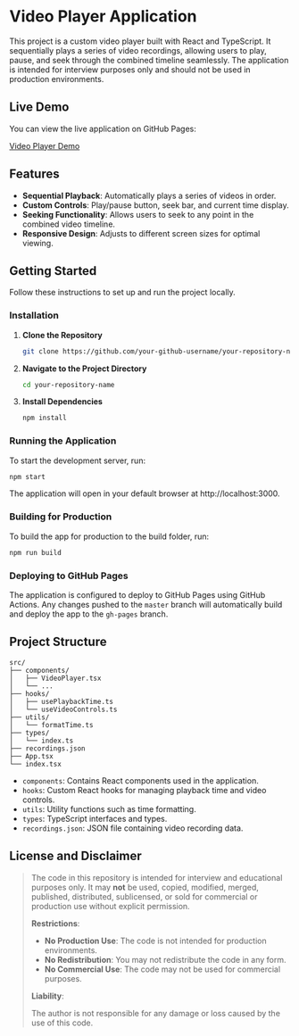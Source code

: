 # Video Player Application

This project is a custom video player built with React and TypeScript. It sequentially plays a series of video recordings, allowing users to play, pause, and seek through the combined timeline seamlessly. The application is intended for interview purposes only and should not be used in production environments.

## **Live Demo**

You can view the live application on GitHub Pages:

[Video Player Demo](https://Gr8z.github.io/video-player-smarterai/)

## **Features**

- **Sequential Playback**: Automatically plays a series of videos in order.
- **Custom Controls**: Play/pause button, seek bar, and current time display.
- **Seeking Functionality**: Allows users to seek to any point in the combined video timeline.
- **Responsive Design**: Adjusts to different screen sizes for optimal viewing.

## **Getting Started**

Follow these instructions to set up and run the project locally.

### **Installation**

1. **Clone the Repository**

   ```bash
   git clone https://github.com/your-github-username/your-repository-name.git
   ```

2. **Navigate to the Project Directory**

   ```bash
   cd your-repository-name
   ```

3. **Install Dependencies**

   ```bash
   npm install
   ```

### **Running the Application**

To start the development server, run:

```bash
npm start
```

The application will open in your default browser at http://localhost:3000.

### **Building for Production**

To build the app for production to the build folder, run:

```bash
npm run build
```

### Deploying to GitHub Pages

The application is configured to deploy to GitHub Pages using GitHub Actions. Any changes pushed to the `master` branch will automatically build and deploy the app to the `gh-pages` branch.

## Project Structure

```
src/
├── components/
│   ├── VideoPlayer.tsx
│   └── ...
├── hooks/
│   ├── usePlaybackTime.ts
│   └── useVideoControls.ts
├── utils/
│   └── formatTime.ts
├── types/
│   └── index.ts
├── recordings.json
├── App.tsx
└── index.tsx
```

- `components`: Contains React components used in the application.
- `hooks`: Custom React hooks for managing playback time and video controls.
- `utils`: Utility functions such as time formatting.
- `types`: TypeScript interfaces and types.
- `recordings.json`: JSON file containing video recording data.

## License and Disclaimer

> The code in this repository is intended for interview and educational purposes only. It may **not** be used, copied, modified, merged, published, distributed, sublicensed, or sold for commercial or production use without explicit permission.
>
> **Restrictions**:
>
> - **No Production Use**: The code is not intended for production environments.
> - **No Redistribution**: You may not redistribute the code in any form.
> - **No Commercial Use**: The code may not be used for commercial purposes.
>
> **Liability**:
>
> The author is not responsible for any damage or loss caused by the use of this code.
